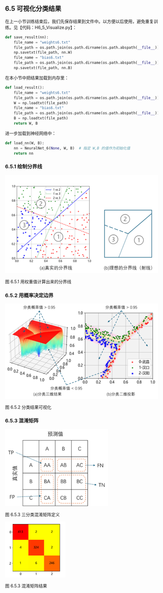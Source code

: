 
## 6.5 可视化分类结果

在上一小节训练结束后，我们先保存结果到文件中。以方便以后使用，避免重复训练。见【代码：H6_5_Visualize.py】：

```python
def save_result(nn):
    file_name = "weights6.txt"
    file_path = os.path.join(os.path.dirname(os.path.abspath(__file__)), file_name)
    np.savetxt(file_path, nn.W)
    file_name = "bias6.txt"
    file_path = os.path.join(os.path.dirname(os.path.abspath(__file__)), file_name)
    np.savetxt(file_path, nn.B)
```
在本小节中把结果加载到内存里：
```python
def load_result():
    file_name = "weights6.txt"
    file_path = os.path.join(os.path.dirname(os.path.abspath(__file__)), file_name)
    W = np.loadtxt(file_path)
    file_name = "bias6.txt"
    file_path = os.path.join(os.path.dirname(os.path.abspath(__file__)), file_name)
    B = np.loadtxt(file_path)
    return W, B
```
进一步加载到神经网络中：
```python
def load_nn(W, B):
    nn = NeuralNet_6(None, W, B)  # 指定 W,B 的值作为初始化值
    return nn
```

### 6.5.1 绘制分界线

<img src="./img/result_split.png" width=600/>

图 6.5.1 用权重值计算出来的分界线

### 6.5.2 用概率决定边界

<img src="./img/result.png" width=640 />

图 6.5.2 分类结果可视化

### 6.5.3 混淆矩阵

<img src="./img/confusion_matrix.png" width=340 />

图 6.5.3 三分类混淆矩阵定义

<img src="./img/confusion_matrix_result.png" width=200 />

图 6.5.3 混淆矩阵结果
